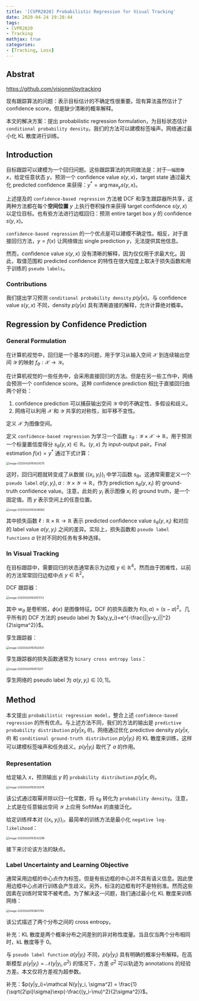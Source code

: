 ```yaml
---
title: '[CVPR2020] Probabilistic Regression for Visual Tracking'
date: 2020-04-24 19:28:44
tags:
- CVPR2020
- Tracking
mathjax: true
categories:
- [Tracking, Loss]
---
```


## Abstrat

https://github.com/visionml/pytracking

现有跟踪算法的问题：表示目标估计的不确定性很重要。现有算法虽然估计了 confidence score，但是缺少清晰的概率解释。

本文的解决方案：提出 probabilistic regression formulation，为目标状态估计 `conditional probability density`。我们的方法可以建模标签噪声。网络通过最小化 KL 散度进行训练。

## Introduction

目标跟踪可以建模为一个回归问题。这些跟踪算法的共同做法是：对于`一幅图像` $x$，给定任意状态 $y$，预测一个 confidence value $s(y,x)$，target state 通过最大化 predicted confidence 来获得：$y^* = \arg\max_ys(y,x)$。

上述提及的 `confidence-based regression` 方法被 DCF 和孪生跟踪器所共享，这两种方法都在每个**空间位置** $y$ 上执行卷积操作来获得 target confidence $s(y,x)$ 以定位目标。也有些方法进行边框回归：预测 entire target box $y$ 的 confidence $s(y,x)$。

`confidence-based regression` 的一个优点是可以建模不确定性。相反，对于直接回归方法，$y=f(x)$ 让网络做出 single prediction $y$，无法提供其他信息。

然而，confidence value $s(y,x)$ 没有清晰的解释，因为仅仅用于求最大化。因此，取值范围和 predicted confidence 的特性在很大程度上取决于损失函数和用于训练的 `pseudo labels`。

### Contributions

我们提出学习预测 `conditional probability density` $p(y|x)$。与 confidence value $s(y,x)$ 不同，density  $p(y|x)$ 具有清晰直接的解释，允许计算绝对概率。

## Regression by Confidence Prediction

### General Formulation

在计算机视觉中，回归是一个基本的问题，用于学习从输入空间 $\mathcal{X}$ 到连续输出空间 $\mathcal{Y}$ 的映射 $f_\theta : \mathcal{X \rightarrow Y}$。

在计算机视觉的一些任务中，会采用直接回归的方法。但是在另一些工作中，网络会预测一个 confidence score。这种 confidence prediction 相比于直接回归由两个好处：

1. confidence prediction 可以捕获输出空间 $\mathcal Y$ 中的不确定性、多假设和歧义。
2. 网络可以利用 $\mathcal{X}$ 和 $\mathcal{Y}$ 共享的对称性，如平移不变性。

定义 $\mathcal X$ 为图像空间。

定义 `confidence-based regression` 为学习一个函数 $s_\theta: \mathcal{Y\times X}\rightarrow \mathbb{R}$，用于预测一个标量置信度得分 $s_\theta (y,x)\in \mathbb{R}$。$(y,x)$ 为 input-output pair。Final estimation $f(x) = y^*$ 通过下式计算：

<img src="https://i.loli.net/2020/04/24/p9kYaRDuE5s3UKW.png" alt="image-20200424193424270" style="zoom:50%;" />

这时，回归问题就转变成了从数据 $\{(x_i,y_i)\}_i$ 中学习函数 $s_\theta$。这通常需要定义一个 `pseudo label` $a(y,y_i), a:\mathcal{Y\times Y}\rightarrow\mathbb{R}$，作为 prediction $s_\theta (y,x_i)$ 的 ground-truth confidence value。注意，此处的 $y_i$ 表示图像 $x_i$ 的 ground truth，是一个固定值。而 $y$ 表示空间上的任意位置。

<img src="https://i.loli.net/2020/04/24/l1DGzs5ARI2uYVn.png" alt="image-20200424193438062" style="zoom:50%;" />

其中损失函数 $\ell:\mathbb{R\times R\rightarrow R}$ 表示 predicted confidence value $s_\theta(y,x_i)$ 和对应的 label value $a(y,y_i)$ 之间的差异。实际上，损失函数和 `pseudo label functions` $a$ 针对不同的任务有多种选择。

### In Visual Tracking

在目标跟踪中，需要回归的状态通常表示为边框 $y\in\mathbb R^4$。然而由于困难性，以前的方法常常回归边框中点 $y\in\mathbb R^2$。

DCF 跟踪器：

<img src="https://i.loli.net/2020/04/24/HEYuaziDn8xoZJ6.png" alt="image-20200424193451723" style="zoom:50%;" />

其中 $w_\theta$ 是卷积核，$\phi(x)$ 是图像特征。DCF 的损失函数为 $\ell(s,a)=(s-a)^2$。几乎所有的 DCF 方法的 pseudo label 为 $a(y,y_i)=e^{-\frac{||y-y_i||^2}{2\sigma^2}}$。

孪生跟踪器：

<img src="https://i.loli.net/2020/04/24/248BmdOJqrDCMaU.png" alt="image-20200424193502831" style="zoom:50%;" />

孪生跟踪器的损失函数通常为 `binary cross entropy loss`：

<img src="https://i.loli.net/2020/04/24/KwHlbf81npSrMqN.png" alt="image-20200424193511207" style="zoom:50%;" />

孪生网络的 pseudo label 为 $a(y,y_i)\in[0,1]$。

## Method

本文提出 `probabilistic regression model`，整合上述 `confidence-based regression` 的所有优点。与上述方法不同，我们的方法的输出是 `predictive probability distribution` $p(y|x_i,\theta)$。网络通过优化 predictive density $p(y|x,\theta)$ 和 `conditional ground-truth distribution` $p(y|y_i)$ 的 KL 散度来训练，这样可以建模标签噪声和任务歧义。$p(y|y_i)$ 取代了 $a$ 的作用。

### Representation

给定输入 $x$，预测输出 $y$ 的 `probability distribution` $p(y|x,\theta)$。

<img src="https://i.loli.net/2020/04/24/vig5G3JWL2URtTd.png" alt="image-20200424193530376" style="zoom:50%;" />

该公式通过取幂并除以归一化常数，将 $s_\theta$ 转化为 `probability density`。注意，上式是在任意输出空间 $\mathcal Y$ 上应用 SoftMax 的直接泛化。

给定训练样本对 $\{(x_i,y_i)\}_i$，最简单的训练方法是最小化 `negative log-likelihood`：

<img src="https://i.loli.net/2020/04/24/nZ2oYrqLU8MASju.png" alt="image-20200424193542299" style="zoom:50%;" />

接下来讨论该方法的缺点。

###  Label Uncertainty and Learning Objective

通常采用边框的中心点作为标签。但是有些边框的中心并不具有语义信息。因此使用边框中心点进行训练会产生歧义。另外，标注的边框有时不是特别准。然而这些因素在训练时常常不被考虑。为了解决这一问题，我们通过最小化 KL 散度来训练网络：

<img src="https://i.loli.net/2020/04/24/VtXgPEn5krApIlv.png" alt="image-20200424193601783" style="zoom:50%;" />

该公式描述了两个分布之间的 cross entropy。

补充：KL 散度是两个概率分布之间差别的非对称性度量。当且仅当两个分布相同时，kL 散度等于 0。

与 `pseudo label function` $a(y|y_i)$ 不同，$p(y|y_i)$ 具有明确的概率分布解释。在高斯模型 $p(y|y_i)=\mathcal N(y|y_i, \sigma^2)$ 的情况下，方差 $\sigma^2$ 可以轨迹为 annotations 的经验方差。本文仅将方差视为超参数。

补充：$p(y|y_i)=\mathcal N(y|y_i, \sigma^2) = \frac{1}{\sqrt{2\pi}\sigma}\exp(-\frac{(y_i-\mu)^2}{2\sigma^2})$。

